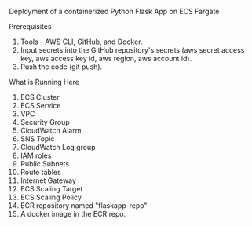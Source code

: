 Deployment of a containerized Python Flask App on ECS Fargate

Prerequisites

1. Tools - AWS CLI, GitHub, and Docker.
2. Input secrets into the GitHub repository's secrets (aws secret access key, aws access key id, aws region, aws account id).
3. Push the code (git push).

What is Running Here

1. ECS Cluster
2. ECS Service
3. VPC
4. Security Group
5. CloudWatch Alarm
6. SNS Topic
7. CloudWatch Log group
8. IAM roles
9. Public Subnets
10. Route tables
11. Internet Gateway 
12. ECS Scaling Target
13. ECS Scaling Policy
14. ECR repository named "flaskapp-repo"
15. A docker image in the ECR repo.